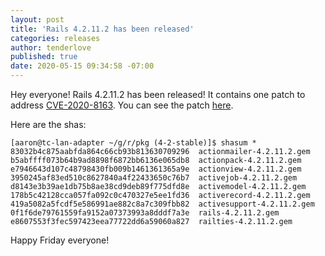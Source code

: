 ```yaml
---
layout: post
title: 'Rails 4.2.11.2 has been released'
categories: releases
author: tenderlove
published: true
date: 2020-05-15 09:34:58 -07:00
---
```


Hey everyone!  Rails 4.2.11.2 has been released!  It contains one patch to address [CVE-2020-8163](https://groups.google.com/forum/#!topic/rubyonrails-security/hWuKcHyoKh0).
You can see the patch [here](https://github.com/rails/rails/commit/b395acf4673045c03fc7845b5103b801f0a5950d).

Here are the shas:

```
[aaron@tc-lan-adapter ~/g/r/pkg (4-2-stable)]$ shasum *
83032b4c875aabfda864c66cb93b813630709296  actionmailer-4.2.11.2.gem
b5abffff073b64b9ad8898f6872bb6136e065db8  actionpack-4.2.11.2.gem
e7946643d107c48798430fb009b1461361365a9e  actionview-4.2.11.2.gem
3950245af83ed510c8627840a4f22433650c76b7  activejob-4.2.11.2.gem
d8143e3b39ae1db75b8ae38cd9deb89f775dfd8e  activemodel-4.2.11.2.gem
178b5c42128cca057fa092c0c470327e5ee1fd36  activerecord-4.2.11.2.gem
419a5082a5fcdf5e586991ae882c8a7c309fbb82  activesupport-4.2.11.2.gem
0f1f6de79761559fa9152a07373993a8dddf7a3e  rails-4.2.11.2.gem
e8607553f3fec597423eea77722dd6a59060a827  railties-4.2.11.2.gem
```

Happy Friday everyone!
